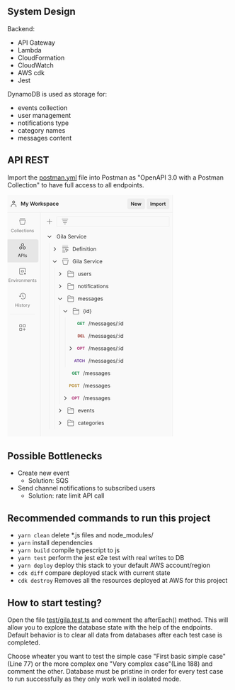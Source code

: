 ## System Design

Backend:
* API Gateway
* Lambda
* CloudFormation
* CloudWatch
* AWS cdk
* Jest

DynamoDB is used as storage for:
* events collection
* user management
* notifications type
* category names
* messages content

## API REST

Import the [postman.yml](postman.yml) file into Postman as "OpenAPI 3.0 with a Postman Collection" to have full access to all endpoints.

![alt text](lib/endpoints.png)

## Possible Bottlenecks

* Create new event
    * Solution: SQS
* Send channel notifications to subscribed users
    * Solution: rate limit API call

## Recommended commands to run this project

* `yarn clean`      delete *.js files and node_modules/
* `yarn`            install dependencies
* `yarn build`      compile typescript to js
* `yarn test`       perform the jest e2e test with real writes to DB
* `yarn deploy`     deploy this stack to your default AWS account/region
* `cdk diff`        compare deployed stack with current state
* `cdk destroy`     Removes all the resources deployed at AWS for this project

## How to start testing?

Open the file [test/gila.test.ts](test/gila.test.ts) and comment the afterEach() method. This will allow you to explore the database state with the help of the endpoints. Default behavior is to clear all data from databases after each test case is completed.

Choose wheater you want to test the simple case "First basic simple case"(Line 77) or the more complex one "Very complex case"(Line 188) and comment the other. Database must be pristine in order for every test case to run successfully as they only work well in isolated mode.
